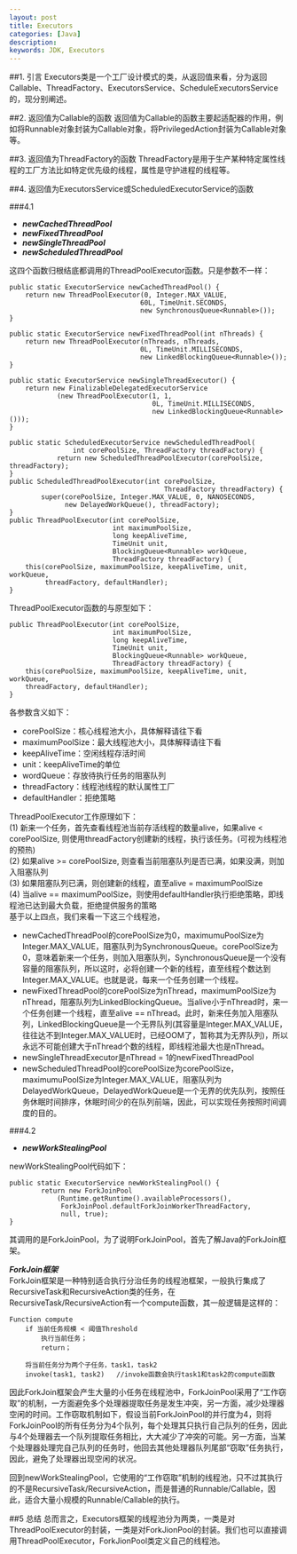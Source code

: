```yaml
---
layout: post
title: Executors
categories: [Java]
description: 
keywords: JDK, Executors
---
```


##1. 引言
Executors类是一个工厂设计模式的类，从返回值来看，分为返回Callable、ThreadFactory、ExecutorsService、ScheduleExecutorsService的，现分别阐述。

##2. 返回值为Callable的函数
返回值为Callable的函数主要起适配器的作用，例如将Runnable对象封装为Callable对象，将PrivilegedAction封装为Callable对象等。

##3. 返回值为ThreadFactory的函数
ThreadFactory是用于生产某种特定属性线程的工厂方法比如特定优先级的线程，属性是守护进程的线程等。

##4. 返回值为ExecutorsService或ScheduledExecutorService的函数

###4.1 
* ***newCachedThreadPool***</br>
* ***newFixedThreadPool***</br>
* ***newSingleThreadPool***</br>
* ***newScheduledThreadPool***</br>

这四个函数归根结底都调用的ThreadPoolExecutor函数。只是参数不一样：


	public static ExecutorService newCachedThreadPool() {
		return new ThreadPoolExecutor(0, Integer.MAX_VALUE,
		  						     60L, TimeUnit.SECONDS,
		  							 new SynchronousQueue<Runnable>());
	}

	public static ExecutorService newFixedThreadPool(int nThreads) {
    	return new ThreadPoolExecutor(nThreads, nThreads,
                                 	 0L, TimeUnit.MILLISECONDS,
                                 	 new LinkedBlockingQueue<Runnable>());
	}

	public static ExecutorService newSingleThreadExecutor() {
	    return new FinalizableDelegatedExecutorService
	            (new ThreadPoolExecutor(1, 1,
	                                    0L, TimeUnit.MILLISECONDS,
	                                    new LinkedBlockingQueue<Runnable>()));
	}

	public static ScheduledExecutorService newScheduledThreadPool(
		            int corePoolSize, ThreadFactory threadFactory) {
		        return new ScheduledThreadPoolExecutor(corePoolSize, threadFactory);
	}
	public ScheduledThreadPoolExecutor(int corePoolSize,
	                                       ThreadFactory threadFactory) {
	        super(corePoolSize, Integer.MAX_VALUE, 0, NANOSECONDS,
	              new DelayedWorkQueue(), threadFactory);
	}
	public ThreadPoolExecutor(int corePoolSize,
                              int maximumPoolSize,
                              long keepAliveTime,
                              TimeUnit unit,
                              BlockingQueue<Runnable> workQueue,
                              ThreadFactory threadFactory) {
        this(corePoolSize, maximumPoolSize, keepAliveTime, unit, workQueue,
             threadFactory, defaultHandler);
    }
ThreadPoolExecutor函数的与原型如下：</br>

	public ThreadPoolExecutor(int corePoolSize,
							  int maximumPoolSize,
							  long keepAliveTime,
							  TimeUnit unit,
							  BlockingQueue<Runnable> workQueue,
							  ThreadFactory threadFactory) {
		this(corePoolSize, maximumPoolSize, keepAliveTime, unit, workQueue,
		threadFactory, defaultHandler);
	}

各参数含义如下：</br>

* corePoolSize：核心线程池大小，具体解释请往下看</br>
* maximumPoolSize：最大线程池大小，具体解释请往下看</br>
* keepAliveTime：空闲线程存活时间</br>
* unit：keepAliveTime的单位</br>
* wordQueue：存放待执行任务的阻塞队列</br>
* threadFactory：线程池线程的默认属性工厂</br>
* defaultHandler：拒绝策略

ThreadPoolExecutor工作原理如下：</br>
(1) 新来一个任务，首先查看线程池当前存活线程的数量alive，如果alive < corePoolSize, 则使用threadFactory创建新的线程，执行该任务。(可视为线程池的预热)</br>
(2) 如果alive >= corePoolSize, 则查看当前阻塞队列是否已满，如果没满，则加入阻塞队列</br>
(3) 如果阻塞队列已满，则创建新的线程，直至alive = maximumPoolSize</br>
(4) 当alive == maximumPoolSize，则使用defaultHandler执行拒绝策略，即线程池已达到最大负载，拒绝提供服务的策略</br>
基于以上四点，我们来看一下这三个线程池，</br>

* newCachedThreadPool的corePoolSize为0，maximumuPoolSize为Integer.MAX\_VALUE，阻塞队列为SynchronousQueue。corePoolSize为0，意味着新来一个任务，则加入阻塞队列，SynchronousQueue是一个没有容量的阻塞队列，所以这时，必将创建一个新的线程，直至线程个数达到Integer.MAX_VALUE。也就是说，每来一个任务创建一个线程。
* newFixedThreadPool的corePoolSize为nThread，maximumPoolSize为nThread，阻塞队列为LinkedBlockingQueue。当alive小于nThread时，来一个任务创建一个线程，直至alive == nThread。此时，新来任务加入阻塞队列，LinkedBlockingQueue是一个无界队列(其容量是Integer.MAX\_VALUE，往往达不到Integer.MAX\_VALUE时，已经OOM了，暂称其为无界队列)，所以永远不可能创建大于nThread个数的线程，即线程池最大也是nThread。
* newSingleThreadExecutor是nThread = 1的newFixedThreadPool
* newScheduledThreadPool的corePoolSize为corePoolSize，maximumuPoolSize为Integer.MAX\_VALUE，阻塞队列为DelayedWorkQueue，DelayedWorkQueue是一个无界的优先队列，按照任务休眠时间排序，休眠时间少的在队列前端，因此，可以实现任务按照时间调度的目的。

###4.2
* ***newWorkStealingPool***</br>

newWorkStealingPool代码如下：

	public static ExecutorService newWorkStealingPool() {
	        return new ForkJoinPool
	            (Runtime.getRuntime().availableProcessors(),
	             ForkJoinPool.defaultForkJoinWorkerThreadFactory,
	             null, true);
	}
其调用的是ForkJoinPool，为了说明ForkJoinPool，首先了解Java的ForkJoin框架。

***ForkJoin框架***</br>
ForkJoin框架是一种特别适合执行分治任务的线程池框架，一般执行集成了RecursiveTask和RecursiveAction类的任务，在RecursiveTask/RecursiveAction有一个compute函数，其一般逻辑是这样的：</br>
	
	Function compute
		if 当前任务规模 < 阈值Threshold
			执行当前任务；
			return；
	 		
		将当前任务分为两个子任务，task1，task2
	    invoke(task1, task2)   //invoke函数会执行task1和task2的compute函数
因此ForkJoin框架会产生大量的小任务在线程池中，ForkJoinPool采用了“工作窃取”的机制，一方面避免多个处理器提取任务是发生冲突，另一方面，减少处理器空闲的时间。工作窃取机制如下，假设当前ForkJoinPool的并行度为4，则将ForkJoinPool的所有任务分为4个队列，每个处理其只执行自己队列的任务，因此与4个处理器去一个队列提取任务相比，大大减少了冲突的可能。另一方面，当某个处理器处理完自己队列的任务时，他回去其他处理器队列尾部“窃取”任务执行，因此，避免了处理器出现空闲的状况。</br>

回到newWorkStealingPool，它使用的“工作窃取”机制的线程池，只不过其执行的不是RecursiveTask/RecursiveAction，而是普通的Runnable/Callable，因此，适合大量小规模的Runnable/Callable的执行。

##5 总结
总而言之，Executors框架的线程池分为两类，一类是对ThreadPoolExecutor的封装，一类是对ForkJionPool的封装。我们也可以直接调用ThreadPoolExecutor，ForkJionPool类定义自己的线程池。

	
	







